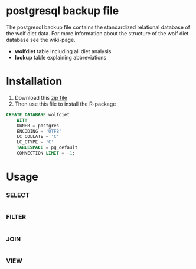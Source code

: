 # postgresql backup file  

The postgresql backup file contains the standardized relational database of the wolf diet data. 
For more information about the structure of the wolf diet database see the wiki-page.

  * **wolfdiet** table including all diet analysis
  * **lookup** table explaining abbreviations

# Installation 

1. Download this [zip file](https://github.com/andreacorra/wolfdiet/raw/master/data/wolfdiet_R/wolfdiet.zip) 
2. Then use this file to install the R-package

``` sql
CREATE DATABASE wolfdiet
    WITH 
    OWNER = postgres
    ENCODING = 'UTF8'
    LC_COLLATE = 'C'
    LC_CTYPE = 'C'
    TABLESPACE = pg_default
    CONNECTION LIMIT = -1;
``` 

# Usage


### SELECT 
``` sql

``` 


### FILTER 
``` sql

``` 


### JOIN 
``` sql

``` 


### VIEW 
``` sql

``` 
